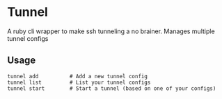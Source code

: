 # Tunnel

A ruby cli wrapper to make ssh tunneling a no brainer. Manages multiple
tunnel configs

## Usage

    tunnel add          # Add a new tunnel config
    tunnel list         # List your tunnel configs
    tunnel start        # Start a tunnel (based on one of your configs)
